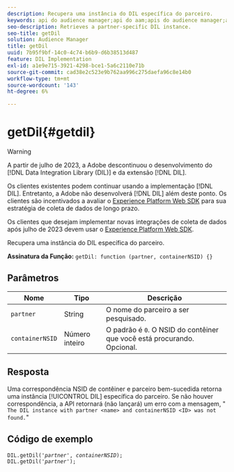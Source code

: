 ```yaml
---
description: Recupera uma instância do DIL específica do parceiro.
keywords: api do audience manager;api do aam;apis do audience manager;apis do aam
seo-description: Retrieves a partner-specific DIL instance.
seo-title: getDil
solution: Audience Manager
title: getDil
uuid: 7b95f9bf-14c0-4c74-b6b9-d6b38513d487
feature: DIL Implementation
exl-id: a1e9e715-3921-4298-bce1-5a6c2110e71b
source-git-commit: cad38e2c523e9b762aa996c275daefa96c8e14b0
workflow-type: tm+mt
source-wordcount: '143'
ht-degree: 6%

---
```


# getDil{#getdil}

>[!WARNING]
>
>A partir de julho de 2023, a Adobe descontinuou o desenvolvimento do [!DNL Data Integration Library (DIL)] e da extensão [!DNL DIL].
>
>Os clientes existentes podem continuar usando a implementação [!DNL DIL]. Entretanto, a Adobe não desenvolverá [!DNL DIL] além deste ponto. Os clientes são incentivados a avaliar o [Experience Platform Web SDK](https://experienceleague.adobe.com/docs/experience-platform/edge/home.html?lang=pt-BR) para sua estratégia de coleta de dados de longo prazo.
>
>Os clientes que desejam implementar novas integrações de coleta de dados após julho de 2023 devem usar o [Experience Platform Web SDK](https://experienceleague.adobe.com/docs/experience-platform/edge/home.html?lang=pt-BR).

Recupera uma instância do DIL específica do parceiro.

**Assinatura da Função:** `getDil: function (partner, containerNSID) {}`

<!-- r_dil_get_dil.xml -->

## Parâmetros

| Nome | Tipo | Descrição |
|---|---|---|
| `partner` | String   | O nome do parceiro a ser pesquisado. |
| `containerNSID` | Número inteiro | O padrão é `0`. O NSID do contêiner que você está procurando. Opcional. |

## Resposta

Uma correspondência NSID de contêiner e parceiro bem-sucedida retorna uma instância [!UICONTROL DIL] específica do parceiro. Se não houver correspondência, a API retornará (não lançará) um erro com a mensagem, &quot; `The DIL instance with partner <name> and containerNSID <ID> was not found.`&quot;

## Código de exemplo

<pre class="java"><code>DIL.getDil('<i>partner</i>', <i>containerNSID</i>); 
DIL.getDil('<i>partner</i>');</code></pre>
